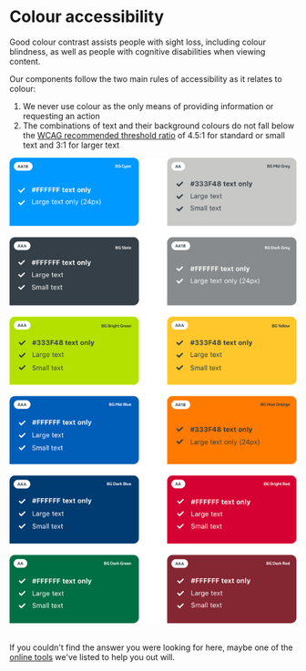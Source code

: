 # Colour accessibility

Good colour contrast assists people with sight loss, including colour blindness, as well as people with cognitive disabilities when viewing content.

Our components follow the two main rules of accessibility as it relates to colour:

1. We never use colour as the only means of providing information or requesting an action
2. The combinations of text and their background colours do not fall below the [WCAG recommended threshold ratio](https://www.w3.org/TR/WCAG21/#contrast-minimum) of 4.5:1 for standard or small text and 3:1 for larger text

<img src="/assets/colour-accessibility.png" alt="Background colour and text combinations that meet our accessibility criteria" />
<br>
<br>

If you couldn't find the answer you were looking for here, maybe one of the [online tools](https://centrica.frontify.com/r/8KfhZYfGO9sUTTUBfKdaXJun-aWeTWGL0pq1tYMeeTo,) we've listed to help you out will.
